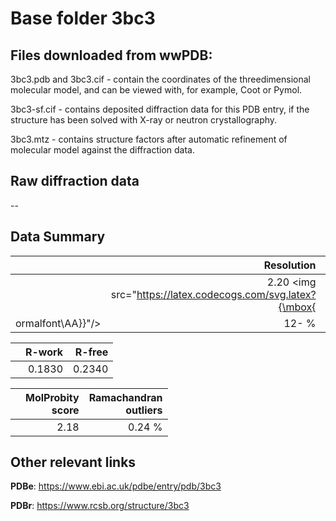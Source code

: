 # Base folder 3bc3

## Files downloaded from wwPDB:

3bc3.pdb and 3bc3.cif - contain the coordinates of the threedimensional molecular model, and can be viewed with, for example, Coot or Pymol.

3bc3-sf.cif - contains deposited diffraction data for this PDB entry, if the structure has been solved with X-ray or neutron crystallography.

3bc3.mtz - contains structure factors after automatic refinement of molecular model against the diffraction data.

## Raw diffraction data

--<br> 

## Data Summary
|   | Resolution | Completeness| I/sigma |
|---|-------------:|----------------:|--------------:|
|   |2.20 <img src="https://latex.codecogs.com/svg.latex?{\mbox{
ormalfont\AA}}"/>|  12- %|<img width=50/>21.10|

|   | **R-work**| **R-free**   
|---|-------------:|----------------:|           
||0.1830|0.2340|

|   |**MolProbity<br>score**| **Ramachandran<br>outliers** 
|---|-------------:|----------------:|
||2.18|0.24 %|

## Other relevant links 
**PDBe**:  https://www.ebi.ac.uk/pdbe/entry/pdb/3bc3
 
**PDBr**: https://www.rcsb.org/structure/3bc3 

